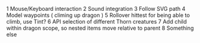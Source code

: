 1 Mouse/Keyboard interaction
2 Sound integration
3 Follow SVG path
4 Model waypoints ( climing up dragon )
5 Rollover hittest for being able to climb, use Tint?
6 API selection of different Thorn creatures
7 Add child within dragon scope, so nested items move relative to parent
8 Something else
